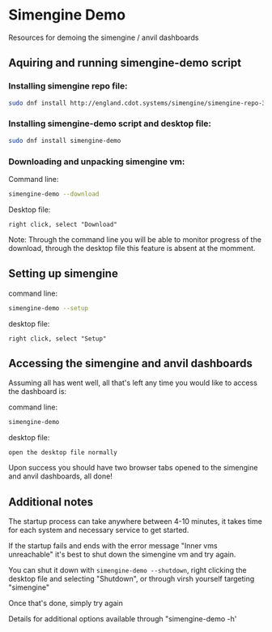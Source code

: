 # Simengine Demo

Resources for demoing the simengine / anvil dashboards

## Aquiring and running simengine-demo script

### Installing simengine repo file:
```bash
sudo dnf install http://england.cdot.systems/simengine/simengine-repo-3.42-1.fc35.noarch.rpm
```

### Installing simengine-demo script and desktop file:
```bash
sudo dnf install simengine-demo
```

### Downloading and unpacking simengine vm:

Command line:
```bash
simengine-demo --download
```

Desktop file:
```
right click, select "Download"
```

Note: Through the command line you will be able to monitor progress of the download, through the desktop file this feature is absent at the momment.


## Setting up simengine

command line: 
```bash
simengine-demo --setup
```

desktop file: 
```
right click, select "Setup"
```

## Accessing the simengine and anvil dashboards

Assuming all has went well, all that's left any time you would like to access the dashboard is:
    
command line:
```bash
simengine-demo
```

desktop file:
```
open the desktop file normally
```

Upon success you should have two browser tabs opened to the simengine and anvil dashboards, all done!


## Additional notes

The startup process can take anywhere between 4-10 minutes, it takes time for each system and necessary service to get started.

If the startup fails and ends with the error message "Inner vms unreachable" it's best to shut down the simengine vm and try again.

You can shut it down with ``` simengine-demo --shutdown ```, right clicking the desktop file and selecting "Shutdown", or through virsh yourself targeting "simengine"

Once that's done, simply try again


Details for additional options available through "simengine-demo -h'

